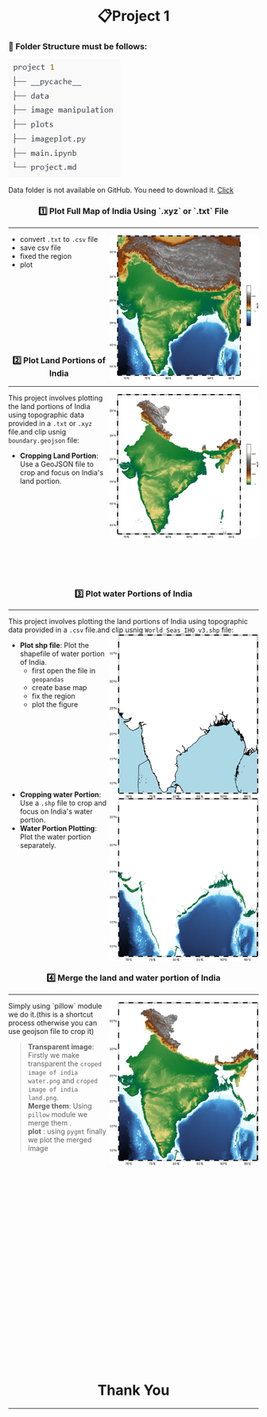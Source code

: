 <h1 align="center"> 📋Project 1</h1>

### 📌 Folder Structure must be follows:

<!-- ![Folder Structure](./rough/image.png) -->

<img src="./rough/image.png" alt="Folder Structure">

<p>Data folder is not available on GitHub. You need to download it.
<a href="https://drive.google.com/drive/folders/185s6GPg_lCsxFv08o4BXslnWhguH9wIt?usp=drive_link">Click</a>
</p>


<h3 align = "center" > 1️⃣ Plot Full Map of India Using `.xyz` or `.txt` File</h3>

---

<img align ="right" src="./plots/Full%20image%20of%20india%20Topography.png" alt="Full Map of India Topography" width="300px">

- convert `.txt` to `.csv` file
- save csv file
- fixed the region 
- plot

<br>
<br>   
<br>   
<br> 
<br>
<br>   
<br>   
<br> 


<h3 align = "center" > 2️⃣ Plot Land Portions of India</h3>

---

<div style="text-align: center;">
    <img align = "right" src="./plots/croped%20image%20of%20india%20land.png" alt="Full Map of India Topography" width="300px">
</div>


This project involves plotting the land portions of India using topographic data provided in a `.txt` or `.xyz` file.and clip usnig `boundary.geojson` file:

- **Cropping Land Portion**: Use a GeoJSON file to crop and focus on India's land portion.
<br>
<br>
<br>
<br>
<br>
<br>
<br>
<br>
<br>
<br>
<!-- 2. **Water Portion Plotting**: Plot the water portion separately. -->
<!-- 3. **Shapefile Integration**: Integrate shapefiles to enhance the map with additional geographical features. -->
<!-- 4. **Merging Plots**: Merge the land and water plots together. (Note: Nepal, China, Bhutan, and Bangladesh are not included in the plot.) -->

<!-- -------------------------------------------------------------- -->
<h3 align = "center" >3️⃣ Plot water Portions of India</h3>

---

This project involves plotting the land portions of India using topographic data provided in a `.csv` file.and clip usnig `World_Seas_IHO_v3.shp` file:
<br>
<img align="right" src="./plots/croped image of india water.png" alt="water shape" width = "300px">
- **Plot shp file**: Plot the shapefile of water portion of India.</br>
    - first open the file in `geopandas`
    - create base map
    - fix the region
    - plot the figure
<br>
<br>
<br>
<br>
<br>
<br>
<br>
<br>

<img align = "right" src="./rough/output.png" alt="land" width = "300px">

- **Cropping water Portion**: Use a `.shp` file to crop and focus on India's water portion.
- **Water Portion Plotting**: Plot the water portion separately.
<br>
<br>
<br>
<br>
<br>
<br>
<br>
<br>
<br>
<br>
<br>
<br>
<!-- 3. **Shapefile Integration**: Integrate shapefiles to enhance the map with additional geographical features. -->
<!-- 4. **Merging Plots**: Merge the land and water plots together. (Note: Nepal, China, Bhutan, and Bangladesh are not included in the plot.) -->
<div style="text-align: center;justify-content:center; display:flex;width:300px;  margin: 0 auto;">
    
</div>
<!-- ---------------------------------------------------------------------------------------------------------------------- -->
<h3 align = "center" >4️⃣ Merge the land and water portion of India</h3>

---

<img align = "right" src="./rough/merged.png" alt="land" width="300px">
Simply using `pillow` module we do it.(this is a shortcut process otherwise you can use geojson file to crop it)

> **Transparent image**: Firstly we make transparent the `croped image of india water.png` and `croped image of india land.png`.</br>
>**Merge them**: Using `pillow` module we merge them .</br>
>**plot** : using `pygmt` finally we plot the merged image</br>

<div style="text-align: center; width:300px; margin: 0 auto;">
    
</div>
<br>
<br>
<br>
<br>
<br>
<br>
<br>
<br>
<br>
<br>
<br>
<br>
<br>
<br>
<br>
<br>
<br>
<br>
<br>
<br>
<br>
<br>
<br>
<br>
<h1 align = "center">Thank You </h1>


---

